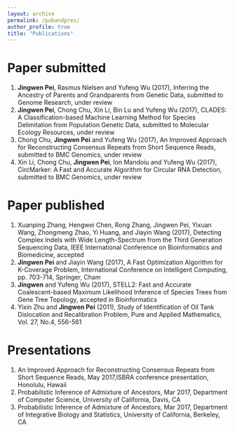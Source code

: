 ```yaml
---
layout: archive
permalink: /pubandpres/
author_profile: true
title: "Publications"
---
```



Paper submitted
======

1. **Jingwen Pei**, Rasmus Nielsen and Yufeng Wu (2017), Inferring the Ancestry of Parents and Grandparents from Genetic Data, submitted to Genome Research, under review
1. **Jingwen Pei**, Chong Chu, Xin Li, Bin Lu and Yufeng Wu (2017), CLADES: A Classification-based Machine Learning Method for Species Delimitation from Population Genetic Data, submitted to Molecular Ecology Resources, under review
1. Chong Chu, **Jingwen Pei** and Yufeng Wu (2017), An Improved Approach for Reconstructing Consensus Repeats from Short Sequence Reads, submitted to BMC Genomics, under review
1. Xin Li, Chong Chu, **Jingwen Pei**, Ion Mandoiu and Yufeng Wu (2017), CircMarker: A Fast and Accurate Algorithm for Circular RNA Detection, submitted to BMC Genomics, under review

Paper published
======

1. Xuanping Zhang, Hengwei Chen, Rong Zhang, Jingwen Pei, Yixuan Wang, Zhongmeng Zhao, Yi Huang, and Jiayin Wang (2017), Detecting Complex Indels with Wide Length-Spectrum from the Third Generation Sequencing Data, IEEE International Conference on Bioinformatics and Biomedicine, accepted
1. **Jingwen Pei** and Jiayin Wang (2017), A Fast Optimization Algorithm for K-Coverage Problem, International Conference on Intelligent Computing, pp. 703-714, Springer, Cham
1. **Jingwen** and Yufeng Wu (2017), STELL2: Fast and Accurate Coalescent-based Maximum Likelihood Inference of Species Trees from Gene Tree Topology, accepted in Bioinformatics
1. Yixin Zhu and **Jingwen Pei** (2011), Study of Identification of Oil Tank Dislocation and Recalibration Problem, Pure and Applied Mathematics, Vol. 27, No.4, 556-561

Presentations
======

1. An Improved Approach for Reconstructing Consensus Repeats from Short Sequence Reads, May 2017,ISBRA conference presentation, Honolulu, Hawaii
1. Probabilistic Inference of Admixture of Ancestors, Mar 2017, Department of Computer Science, University of California, Davis, CA
1. Probabilistic Inference of Admixture of Ancestors, Mar 2017, Department of Integrative Biology and Statistics, University of California, Berkeley, CA


